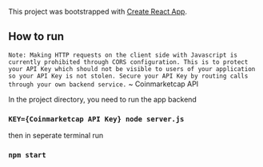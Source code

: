 This project was bootstrapped with [Create React App](https://github.com/facebook/create-react-app).

## How to run

`Note: Making HTTP requests on the client side with Javascript is currently prohibited through CORS configuration. This is to protect your API Key which should not be visible to users of your application so your API Key is not stolen. Secure your API Key by routing calls through your own backend service.` ~ Coinmarketcap API

In the project directory, you need to run the app backend

### `KEY={Coinmarketcap API Key} node server.js`

then in seperate terminal run

### `npm start`

